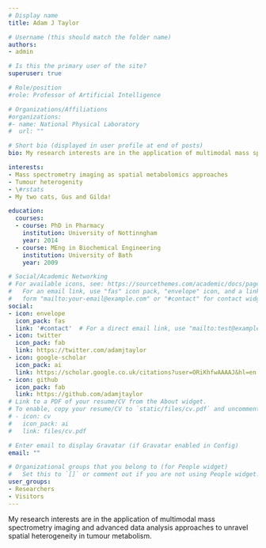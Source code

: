 ```yaml
---
# Display name
title: Adam J Taylor

# Username (this should match the folder name)
authors:
- admin

# Is this the primary user of the site?
superuser: true

# Role/position
#role: Professor of Artificial Intelligence

# Organizations/Affiliations
#organizations:
#- name: National Physical Laboratory
#  url: ""

# Short bio (displayed in user profile at end of posts)
bio: My research interests are in the application of multimodal mass spectrometry imaging and advanced data analysis approaches to unravel spatial heterogeneity in tumour metabolism. 

interests:
- Mass spectrometry imaging as spatial metabolomics approaches
- Tumour heterogenity
- \#rstats
- My two cats, Gus and Gilda!

education:
  courses:
  - course: PhD in Pharmacy
    institution: University of Nottinngham
    year: 2014
  - course: MEng in Biochemical Engineering
    institution: University of Bath
    year: 2009

# Social/Academic Networking
# For available icons, see: https://sourcethemes.com/academic/docs/page-builder/#icons
#   For an email link, use "fas" icon pack, "envelope" icon, and a link in the
#   form "mailto:your-email@example.com" or "#contact" for contact widget.
social:
- icon: envelope
  icon_pack: fas
  link: '#contact'  # For a direct email link, use "mailto:test@example.org".
- icon: twitter
  icon_pack: fab
  link: https://twitter.com/adamjtaylor
- icon: google-scholar
  icon_pack: ai
  link: https://scholar.google.co.uk/citations?user=ORiKhfwAAAAJ&hl=en
- icon: github
  icon_pack: fab
  link: https://github.com/adamjtaylor
# Link to a PDF of your resume/CV from the About widget.
# To enable, copy your resume/CV to `static/files/cv.pdf` and uncomment the lines below.
# - icon: cv
#   icon_pack: ai
#   link: files/cv.pdf

# Enter email to display Gravatar (if Gravatar enabled in Config)
email: ""

# Organizational groups that you belong to (for People widget)
#   Set this to `[]` or comment out if you are not using People widget.
user_groups:
- Researchers
- Visitors
---
```


My research interests are in the application of multimodal mass spectrometry imaging and advanced data analysis approaches to unravel spatial heterogeneity in tumour metabolism. 

